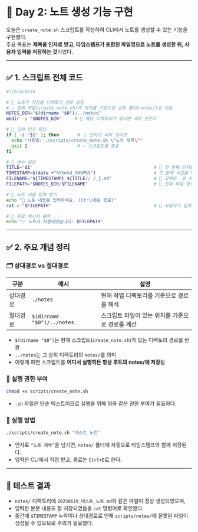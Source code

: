 # 📘 Day 2: 노트 생성 기능 구현

오늘은 `create_note.sh` 스크립트를 작성하여 CLI에서 노트를 생성할 수 있는 기능을 구현했다.  
주요 목표는 **제목을 인자로 받고, 타임스탬프가 포함된 파일명으로 노트를 생성한 뒤, 사용자 입력을 저장하는 것**이었다.

---

## ✅ 1. 스크립트 전체 코드

```bash
#!/bin/bash

# 📌 노트가 저장될 디렉토리 경로 설정
# → 현재 파일(create_note.sh)의 위치를 기준으로 상위 폴더(notes/)로 이동
NOTES_DIR="$(dirname "$0")/../notes"
mkdir -p "$NOTES_DIR"     # 📁 해당 디렉토리가 없다면 새로 만든다

# 📌 입력 인자 확인
if [ -z "$1" ]; then       # ⚠️ 인자가 비어 있다면
  echo "사용법: ./scripts/create_note.sh \"노트 제목\""
  exit 1                   # → 스크립트를 종료
fi

# 📌 변수 설정
TITLE="$1"                                              # 📝 첫 번째 인자를 제목으로 저장
TIMESTAMP=$(date +"%Y%m%d_%H%M%S")                      # ⏰ 현재 시간을 YYYYMMDD_HHMMSS 형식으로 저장
FILENAME="${TIMESTAMP}_${TITLE// /_}.md"                # 📄 공백은 _로 치환하여 파일명 생성
FILEPATH="$NOTES_DIR/$FILENAME"                         # 📍 전체 파일 경로 설정

# 📌 노트 내용 입력 받기
echo "📝 노트 내용을 입력하세요. (Ctrl+D로 종료)"
cat > "$FILEPATH"                                       # 🧾 사용자가 입력한 내용을 파일로 저장

# 📌 완료 메시지 출력
echo "✅ 노트가 저장되었습니다: $FILEPATH"
```

---

## ✅ 2. 주요 개념 정리

### 🗂️ 상대경로 vs 절대경로

| 구분 | 예시 | 설명 |
|------|------|------|
| 상대경로 | `./notes` | 현재 작업 디렉토리를 기준으로 경로를 해석 |
| 절대경로 | `$(dirname "$0")/../notes` | 스크립트 파일이 있는 위치를 기준으로 경로를 계산 |

- `$(dirname "$0")`는 현재 스크립트(`create_note.sh`)가 있는 디렉토리 경로를 반환
- `../notes`는 그 상위 디렉토리의 `notes/`를 의미
- 이렇게 하면 스크립트를 **어디서 실행하든 항상 루트의 notes/에 저장**됨

### 🔐 실행 권한 부여

```bash
chmod +x scripts/create_note.sh
```
- `.sh` 파일은 단순 텍스트이므로 실행을 위해 위와 같은 권한 부여가 필요하다.

### 🚀 실행 방법

```bash
./scripts/create_note.sh "테스트 노트"
```

- 인자로 `"노트 제목"`을 넘기면, `notes/` 폴더에 자동으로 타임스탬프와 함께 저장된다.
- 입력은 CLI에서 직접 받고, 종료는 `Ctrl+D`로 한다.

---

## 🧪 테스트 결과

- `notes/` 디렉토리에 `20250619_테스트_노트.md`와 같은 파일이 정상 생성되었으며,
- 입력한 본문 내용도 잘 저장되었음을 `cat` 명령어로 확인했다.
- 중간에 `$TIMESTAMP` 누락이나 상대경로로 인해 `scripts/notes/`에 잘못된 파일이 생성될 수 있으므로 주의가 필요했다.

